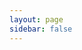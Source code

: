 ```yaml
---
layout: page
sidebar: false
---
```


<script setup>
import App from './src/App.vue'
</script>

<App/>
